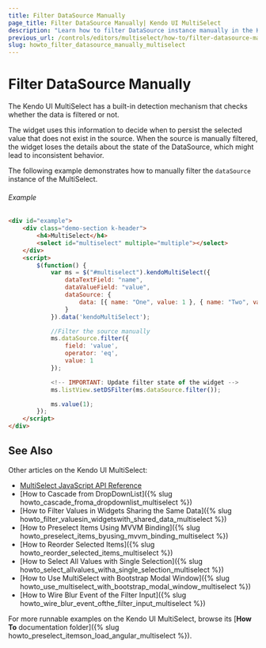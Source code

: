 ```yaml
---
title: Filter DataSource Manually
page_title: Filter DataSource Manually| Kendo UI MultiSelect
description: "Learn how to filter DataSource instance manually in the Kendo UI MultiSelect widget."
previous_url: /controls/editors/multiselect/how-to/filter-datasource-manually
slug: howto_filter_datasource_manually_multiselect
---
```


# Filter DataSource Manually

The Kendo UI MultiSelect has a built-in detection mechanism that checks whether the data is filtered or not.

The widget uses this information to decide when to persist the selected value that does not exist in the source. When the source is manually filtered, the widget loses the details about the state of the DataSource, which might lead to inconsistent behavior.

The following example demonstrates how to manually filter the `dataSource` instance of the MultiSelect.

###### Example

```html
<div id="example">
    <div class="demo-section k-header">
        <h4>MultiSelect</h4>
        <select id="multiselect" multiple="multiple"></select>
    </div>
    <script>
        $(function() {
            var ms = $("#multiselect").kendoMultiSelect({
                dataTextField: "name",
                dataValueField: "value",
                dataSource: {
                    data: [{ name: "One", value: 1 }, { name: "Two", value: 2 }]
                }
            }).data('kendoMultiSelect');

            //Filter the source manually
            ms.dataSource.filter({
                field: 'value',
                operator: 'eq',
                value: 1
            });

            <!-- IMPORTANT: Update filter state of the widget -->
            ms.listView.setDSFilter(ms.dataSource.filter());

            ms.value(1);
        });
    </script>
</div>
```

## See Also

Other articles on the Kendo UI MultiSelect:

* [MultiSelect JavaScript API Reference](/api/javascript/ui/multiselect)
* [How to Cascade from DropDownList]({% slug howto_cascade_froma_dropdownlist_multiselect %})
* [How to Filter Values in Widgets Sharing the Same Data]({% slug howto_filter_valuesin_widgetswith_shared_data_multiselect %})
* [How to Preselect Items Using MVVM Binding]({% slug howto_preselect_items_byusing_mvvm_binding_multiselect %})
* [How to Reorder Selected Items]({% slug howto_reorder_selected_items_multiselect %})
* [How to Select All Values with Single Selection]({% slug howto_select_allvalues_witha_single_selection_multiselect %})
* [How to Use MultiSelect with Bootstrap Modal Window]({% slug howto_use_multiselect_with_bootstrap_modal_window_multiselect %})
* [How to Wire Blur Event of the Filter Input]({% slug howto_wire_blur_event_ofthe_filtеr_input_multiselect %})

For more runnable examples on the Kendo UI MultiSelect, browse its [**How To** documentation folder]({% slug howto_preselect_itemson_load_angular_multiselect %}).
